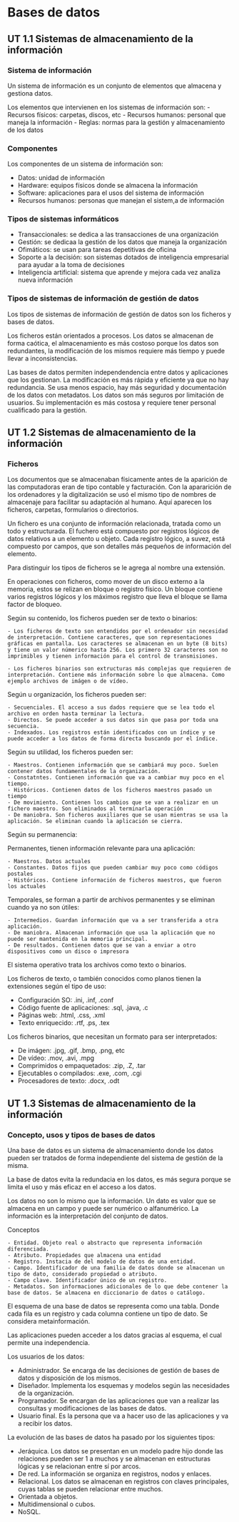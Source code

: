 # Bases de datos
## UT 1.1 Sistemas de almacenamiento de la información
### Sistema de información
Un sistema de información es un conjunto de elementos que almacena y gestiona datos.

Los elementos que intervienen en los sistemas de información son:
    - Recursos físicos: carpetas, discos, etc
    - Recursos humanos: personal que maneja la información
    - Reglas: normas para la gestión y almacenamiento de los datos

### Componentes
Los componentes de un sistema de información son:
- Datos: unidad de información
- Hardware: equipos físicos donde se almacena la información
- Software: aplicaciones para el usos del sistema de información
- Recursos humanos: personas que manejan el sistem,a de información

### Tipos de sistemas informáticos
- Transaccionales: se dedica a las transacciones de una organización
- Gestión: se dedicaa la gestión de los datos que maneja la organización
- Ofimáticos: se usan para tareas depetitivas de oficina
- Soporte a la decisión: son sistemas dotados de inteligencia empresarial para ayudar a la toma de decisiones
- Inteligencia artificial: sistema que aprende y mejora cada vez analiza nueva información

### Tipos de sistemas de información de gestión de datos
Los tipos de sistemas de información de gestión de datos son los ficheros y bases de datos.

Los ficheros están orientados a procesos. Los datos se almacenan de forma caótica, el almacenamiento es más costoso porque los datos son redundantes, la modificación de los mismos requiere más tiempo y puede llevar a inconsistencias.

Las bases de datos permiten independendencia entre datos y aplicaciones que los gestionan. La modificación es más rápida y eficiente ya que no hay redundancia. Se usa menos espacio, hay más seguridad y documentación de los datos con metadatos. Los datos son más seguros por limitación de usuarios. Su implementación es más costosa y requiere tener personal cualificado para la gestión.

## UT 1.2 Sistemas de almacenamiento de la información
### Ficheros
Los documentos que se almacenaban físicamente antes de la aparición de las computadoras eran de tipo contable y facturación. Con la apararición de los ordenadores y la digitalización se usó el mismo tipo de nombres de almacenaje para facilitar su adaptación al humano. Aquí aparecen los ficheros, carpetas, formularios o directorios.

Un fichero es una conjunto de información relacionada, tratada como un todo y estructurada. El fuchero está compuesto por registros lógicos de datos relativos a un elemento u objeto. Cada registro lógico, a suvez, está compuesto por campos, que son detalles más pequeños de información del elemento.

Para distinguir los tipos de ficheros se le agrega al nombre una extensión.

En operaciones con ficheros, como mover de un disco externo a la memoria, estos se relizan en bloque o registro físico. Un bloque contiene varios registros lógicos y los máximos registro que lleva el bloque se llama factor de bloqueo.

Según su contenido, los ficheros pueden ser de texto o binarios:

    - Los ficheros de texto son entendidos por el ordenador sin necesidad de interpretación. Contiene caracteres, que son representaciones gráficas en pantalla. Los caracteres se almacenan en un byte (8 bits) y tiene un valor númerico hasta 256. Los primero 32 caracteres son no imprimibles y tienen información para el control de transmisiones.

    - Los ficheros binarios son extructuras más complejas que requieren de interpretación. Contiene más información sobre lo que almacena. Como ejemplo archivos de imágen o de vídeo.

Según u organización, los ficheros pueden ser:

    - Secuenciales. El acceso a sus dados requiere que se lea todo el archivo en orden hasta terminar la lectura.
    - Directos. Se puede acceder a sus datos sin que pasa por toda una secuencia.
    - Indexados. Los registros están identificados con un índice y se puede acceder a los datos de forma directa buscando por el índice.

Según su utilidad, los ficheros pueden ser:

    - Maestros. Contienen información que se cambiará muy poco. Suelen contener datos fundamentales de la organización.
    - Constatntes. Contienen información que va a cambiar muy poco en el tiempo.
    - Históricos. Contienen datos de los ficheros maestros pasado un tiempo
    - De movimiento. Contienen los cambios que se van a realizar en un fichero maestro. Son eliminados al terminarla operación
    - De maniobra. Son ficheros auxiliares que se usan mientras se usa la aplicación. Se eliminan cuando la aplicación se cierra.

Según su permanencia:

Permanentes, tienen información relevante para una aplicación:

    - Maestros. Datos actuales
    - Constantes. Datos fijos que pueden cambiar muy poco como códigos postales
    - Históricos. Contiene información de ficheros maestros, que fueron los actuales
Temporales, se forman a partir de archivos permanentes y se eliminan cuando ya no son útiles:

    - Intermedios. Guardan información que va a ser transferida a otra aplicación.
    - De maniobra. Almacenan información que usa la aplicación que no puede ser mantenida en la memoria principal.
    - De resultados. Contienen datos que se van a enviar a otro dispositivos como un disco o impresora

El sistema operativo trata los archivos como texto o binarios.

Los ficheros de texto, o también conocidos como planos tienen la extensiones según el tipo de uso:

- Configuración SO: .ini, .inf, .conf
- Código fuente de aplicaciones: .sql, .java, .c
- Páginas web: .html, .css, .xml
- Texto enriquecido: .rtf, .ps, .tex

Los ficheros binarios, que necesitan un formato para ser interpretados:

- De imágen: .jpg, .gif, .bmp, .png, etc
- De vídeo: .mov, .avi, .mpg
- Comprimidos o empaquetados: .zip, .Z, .tar
- Ejecutables o compilados: .exe, .com, .cgi
- Procesadores de texto: .docx, .odt

## UT 1.3 Sistemas de almacenamiento de la información
### Concepto, usos y tipos de bases de datos

Una base de datos es un sistema de almacenamiento donde los datos pueden ser tratados de forma independiente del sistema de gestión de la misma.

La base de datos evita la redundacia en los datos, es más segura porque se limita el uso y más eficaz en el acceso a los datos.

Los datos no son lo mismo que la información. Un dato es valor que se almacena en un campo y puede ser numérico o alfanumérico. La información es la interpretación del conjunto de datos.

Conceptos

    - Entidad. Objeto real o abstracto que representa información diferenciada.
    - Atributo. Propiedades que almacena una entidad
    - Registro. Instacia de del modelo de datos de una entidad.
    - Campo. Identificador de una familia de datos donde se almacenan un tipo de dato, considerado propiedad o atributo.
    - Campo clave. Identificador único de un registro.
    - Metadatos. Son informaciones adicionales de lo que debe contener la base de datos. Se almacena en diccionario de datos o catálogo.

El esquema de una base de datos se representa como una tabla. Donde cada fila es un registro y cada columna contiene un tipo de dato. Se considera metainformación.

Las aplicaciones pueden acceder a los datos gracias al esquema, el cual permite una independencia.

Los usuarios de los datos:

- Administrador. Se encarga de las decisiones de gestión de bases de datos y disposición de los mismos.
- Diseñador. Implementa los esquemas y modelos según las necesidades de la organización.
- Programador. Se encargan de las aplicaciones que van a realizar las consultas y modificaciones de las bases de datos.
- Usuario final. Es la persona que va a hacer uso de las aplicaciones y va a recibir los datos.

La evolución de las bases de datos ha pasado por los siguientes tipos:

- Jeráquica. Los datos se presentan en un modelo padre hijo donde las relaciones pueden ser 1 a muchos y se almacenan en estructuras lógicas y se relacionan entre sí por arcos.
- De red. La información se organiza en registros, nodos y enlaces.
- Relacional. Los datos se almacenan en registros con claves principales, cuyas tablas se pueden relacionar entre muchos.
- Orientada a objetos.
- Multidimensional o cubos.
- NoSQL.